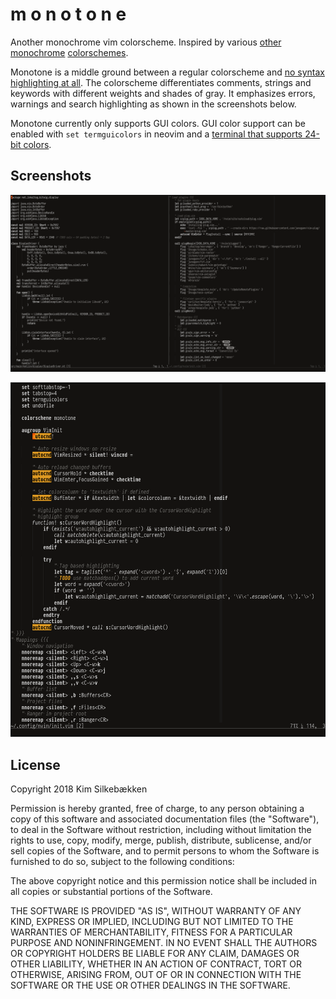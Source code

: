 # m o n o t o n e

Another monochrome vim colorscheme. Inspired by various
[other](https://github.com/ewilazarus/preto)
[monochrome](https://github.com/pbrisbin/vim-colors-off)
[colorschemes](https://github.com/fxn/vim-monochrome).

Monotone is a middle ground between a regular colorscheme and [no syntax
highlighting at all](https://www.kyleisom.net/blog/2012/10/17/syntax-off/). The
colorscheme differentiates comments, strings and keywords with different
weights and shades of gray. It emphasizes errors, warnings and search
highlighting as shown in the screenshots below.

Monotone currently only supports GUI colors. GUI color support can be enabled
with `set termguicolors` in neovim and a [terminal that supports 24-bit
colors](https://github.com/kovidgoyal/kitty).

## Screenshots

![Screenshot of Kotlin and vimscript syntax examples in a split window](screenshots/1.png)

![Screenshot of search and TODO highlighting examples](screenshots/2.png)

## License

Copyright 2018 Kim Silkebækken

Permission is hereby granted, free of charge, to any person obtaining a copy of
this software and associated documentation files (the "Software"), to deal in
the Software without restriction, including without limitation the rights to
use, copy, modify, merge, publish, distribute, sublicense, and/or sell copies
of the Software, and to permit persons to whom the Software is furnished to do
so, subject to the following conditions:

The above copyright notice and this permission notice shall be included in all
copies or substantial portions of the Software.

THE SOFTWARE IS PROVIDED "AS IS", WITHOUT WARRANTY OF ANY KIND, EXPRESS OR
IMPLIED, INCLUDING BUT NOT LIMITED TO THE WARRANTIES OF MERCHANTABILITY,
FITNESS FOR A PARTICULAR PURPOSE AND NONINFRINGEMENT. IN NO EVENT SHALL THE
AUTHORS OR COPYRIGHT HOLDERS BE LIABLE FOR ANY CLAIM, DAMAGES OR OTHER
LIABILITY, WHETHER IN AN ACTION OF CONTRACT, TORT OR OTHERWISE, ARISING FROM,
OUT OF OR IN CONNECTION WITH THE SOFTWARE OR THE USE OR OTHER DEALINGS IN THE
SOFTWARE.
